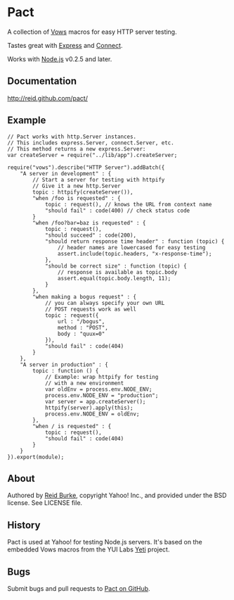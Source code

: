 # Pact

A collection of [Vows](http://vowsjs.org) macros for easy HTTP server testing.

Tastes great with [Express](http://expressjs.com) and [Connect](http://senchalabs.github.com/connect/).

Works with [Node.js](http://nodejs.org/) v0.2.5 and later.

## Documentation

<http://reid.github.com/pact/>

## Example

    // Pact works with http.Server instances.
    // This includes express.Server, connect.Server, etc.
    // This method returns a new express.Server:
    var createServer = require("../lib/app").createServer;

    require("vows").describe("HTTP Server").addBatch({
        "A server in development" : {
            // Start a server for testing with httpify
            // Give it a new http.Server
            topic : httpify(createServer()),
            "when /foo is requested" : {
                topic : request(), // knows the URL from context name
                "should fail" : code(400) // check status code
            }
            "when /foo?bar=baz is requested" : {
                topic : request(),
                "should succeed" : code(200),
                "should return response time header" : function (topic) {
                    // header names are lowercased for easy testing
                    assert.include(topic.headers, "x-response-time");
                },
                "should be correct size" : function (topic) {
                    // response is available as topic.body
                    assert.equal(topic.body.length, 11);
                }
            },
            "when making a bogus request" : {
                // you can always specify your own URL
                // POST requests work as well
                topic : request({
                    url : "/bogus",
                    method : "POST",
                    body : "quux=0"
                }),
                "should fail" : code(404)
            }
        },
        "A server in production" : {
            topic : function () {
                // Example: wrap httpify for testing
                // with a new environment
                var oldEnv = process.env.NODE_ENV;
                process.env.NODE_ENV = "production";
                var server = app.createServer();
                httpify(server).apply(this);
                process.env.NODE_ENV = oldEnv;
            },
            "when / is requested" : {
                topic : request(),
                "should fail" : code(404)
            }
        }
    }).export(module);

## About

Authored by [Reid Burke](http://github.com/reid), copyright Yahoo! Inc., and provided under the BSD license. See LICENSE file.

## History

Pact is used at Yahoo! for testing Node.js servers. It's based on the embedded Vows macros from the YUI Labs [Yeti](http://github.com/yui/yeti) project.

## Bugs

Submit bugs and pull requests to [Pact on GitHub](http://github.com/reid/pact).

